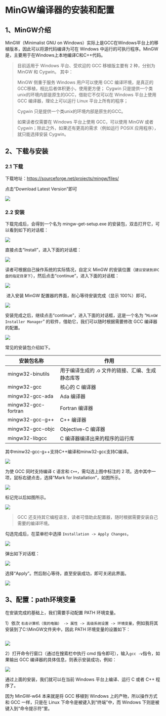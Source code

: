 # MinGW编译器的安装和配置

## 1、MinGW介绍

MinGW（Minimalist GNU on Windows）实际上是GCC在Windows平台上的移植版本，因此可以将源代码编译为可在 Windows 中运行的可执行程序。MinGW是，主要用于在Windows上本地编译C和C++代码。


> 目前适用于 Windows 平台、受欢迎的 GCC 移植版主要有 2 种，分别为 MinGW 和 Cygwin。
> 其中：
>
> MinGW 侧重于服务 Windows 用户可以使用 GCC 编译环境，是真正的GCC移植，相比后者体积更小，使用更方便；
> Cygwin 只是提供一个类unix的环境内部是原生的GCC，借助它不仅可以在 Windows 平台上使用 GCC 编译器，理论上可以运行 Linux 平台上所有的程序；
>
> Cygwin 只是提供一个类unix的环境内部是原生的GCC。
>
> 如果读者仅需要在 Windows 平台上使用 GCC，可以使用 MinGW 或者 Cygwin；除此之外，如果还有更高的需求（例如运行 POSIX 应用程序），就只能选择安装 Cygwin。

## 2、下载与安装

### 2.1 下载

下载地址：<https://sourceforge.net/projects/mingw/files/>

点击“Download Latest Version”即可

![](assets/01-MinGW/01.png)

### 2.2 安装

下载完成后，会得到一个名为 mingw-get-setup.exe 的安装包，双击打开它，可以看到如下的对话框：

![](assets/01-MinGW/02.png)

直接点击“Install”，进入下面的对话框：

![](assets/01-MinGW/03.png)

读者可根据自己操作系统的实际情况，自定义 MinGW 的安装位置（`建议安装到非C盘的指定目录下`），然后点击“continue”，进入下面的对话框：

![](assets/01-MinGW/04.png)

​	进入安装 MinGW 配置器的界面，耐心等待安装完成（显示 100%）即可。

![](assets/01-MinGW/05.png)

安装完成之后，继续点击“continue”，进入下面的对话框，这是一个名为 “`MinGW Installer Manager`” 的软件，借助它，我们可以随时根据需要修改 GCC 编译器的配置。

![](assets/01-MinGW/06.png)

常见的安装包介绍如下。

| 安装包名称          | 作用                                             |
| ------------------- | ------------------------------------------------ |
| mingw32-binutils    | 用于编译生成的 .o 文件的链接、汇编、生成静态库等 |
| mingw32-gcc         | 核心的 C 编译器                                  |
| mingw32-gcc-ada     | Ada 编译器                                       |
| mingw32-gcc-fortran | Fortran 编译器                                   |
| mingw32-gcc-g++     | C++ 编译器                                       |
| mingw32-gcc-objc    | Objective-C 编译器                               |
| mingw32-libgcc      | C 编译器编译出来的程序的运行库                   |

其中minw32-gcc-g++支持C++编译和minw32-gcc支持C编译。

![](assets/01-MinGW/07.png)

为使 GCC 同时支持编译 `C` 语言和 `C++`，需勾选上图中标注的 2 项。选中其中一项，鼠标右键点击，选择“Mark for Installation”，如图所示。

![](assets/01-MinGW/08.png)

标记完以后如图所示。

![](assets/01-MinGW/09.png)

> GCC 还支持其它编程语言，读者可借助此配置器，随时根据需要安装自己需要的编译环境。

勾选完成后，在菜单栏中选择 `Installation -> Apply Changes`，

![](assets/01-MinGW/10.png)

弹出如下对话框：

![](assets/01-MinGW/11.png)

选择“Apply”。然后耐心等待，直至安装成功，即可关闭此界面。

![](assets/01-MinGW/12.png)

## 3、配置：path环境变量

在安装完成的基础上，我们需要手动配置 PATH 环境变量。

1）依次 `右击计算机（我的电脑） -> 属性 -> 高级系统设置 -> 环境变量`，例如我将其安装到了C:\MinGW文件夹中，因此 PATH 环境变量的设置如下：

<img src="assets/01-MinGW/13.png" alt="" style="zoom:67%;" />

![](assets/01-MinGW/14.png)



2）打开命令行窗口（通过在搜索栏中执行 cmd 指令即可），输入`gcc -v`指令，如果输出 GCC 编译器的具体信息，则表示安装成功，例如：

![](assets/01-MinGW/15.png)

通过上面的安装，我们就可以在当前 Windows 平台上编译、运行 C 或者 C++ 程序了。

因为 MinGW-w64 本来就是将 GCC 移植到 Windows 上的产物，所以操作方式和 GCC 一样，只是在 Linux 下命令是被键入到“终端”中，而 Windows 下则是被键入到“命令提示符”里。
